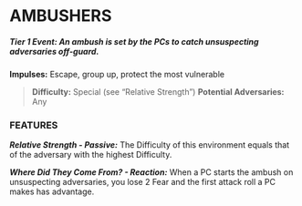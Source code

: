 # AMBUSHERS

##### **Tier 1 Event:** *An ambush is set by the PCs to catch unsuspecting adversaries off-guard.*

**Impulses:** Escape, group up, protect the most vulnerable

> **Difficulty:** Special (see “Relative Strength”)
> **Potential Adversaries:** Any

### FEATURES

***Relative Strength - Passive:*** The Difficulty of this environment equals that of the adversary with the highest Difficulty.

***Where Did They Come From? - Reaction:*** When a PC starts the ambush on unsuspecting adversaries, you lose 2 Fear and the first attack roll a PC makes has advantage.
